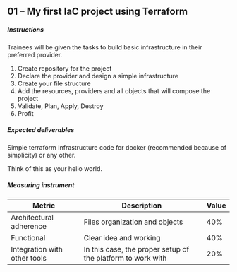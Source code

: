 ## 01 – My first IaC project using Terraform 



##### Instructions

Trainees will be given the tasks to build basic infrastructure in their preferred provider.
1. Create repository for the project
2. Declare the provider and design a simple infrastructure
3. Create your file structure
4. Add the resources, providers and all objects that will compose the project
5. Validate, Plan, Apply, Destroy
6. Profit


##### Expected deliverables 

Simple terraform Infrastructure code for docker (recommended because of simplicity) or any other. 

Think of this as your hello world.


##### Measuring instrument 

| Metric  |  Description | Value  |
| ------------ | ------------ | ------------ |
|  Architectural adherence | Files organization and objects  | 40%  |
|   Functional| Clear idea and working  |  40% |
|  Integration with other tools | In this case, the proper setup of the platform to work with   |  20% |


